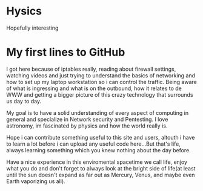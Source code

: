 # Hysics
Hopefully interesting

# My first lines to GitHub #
I got here because of iptables really, reading about firewall settings, watching videos and just
trying to understand the basics of networking and how to set up my laptop workstation so i can
control the traffic. Being aware of what is ingressing and what is on the outbound, how it relates to de WWW 
and getting a bigger picture of this crazy technology that surrounds us day to day.

My goal is to have a solid understanding of every aspect of computing in general and specialize in Network security and Pentesting. I love astronomy, im fascinated by physics and how the world really is. 

Hope i can contribute something useful to this site and users, altouth i have to learn a lot before i can upload any
useful code here...But that's life, always learning something which you knew nothing about the day before.


Have a nice experience in this enviromental spacetime we call life, enjoy what you do and don't forget to
always look at the bright side of life(at least until the sun doesn't expand as far out as Mercury, Venus, and maybe even Earth vaporizing us all).
